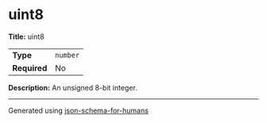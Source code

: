 # uint8

**Title:** uint8

|              |          |
| ------------ | -------- |
| **Type**     | `number` |
| **Required** | No       |

**Description:** An unsigned 8-bit integer.

----------------------------------------------------------------------------------------------------------------------------
Generated using [json-schema-for-humans](https://github.com/coveooss/json-schema-for-humans)
